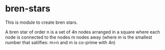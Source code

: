 # bren-stars
This is  module to create bren stars.

A bren star of order n is a set of 4n nodes arranged in a square where each node is connected to the nodes m nodes away 
(where m is the smallest number that satilfies: m>n and  m is co-prime with 4n)  